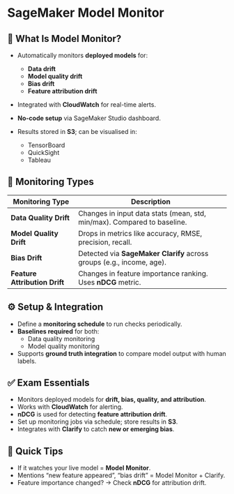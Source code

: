# SageMaker Model Monitor

## 🐶 What Is Model Monitor?

- Automatically monitors **deployed models** for:
  - **Data drift**
  - **Model quality drift**
  - **Bias drift**
  - **Feature attribution drift**

- Integrated with **CloudWatch** for real-time alerts.
- **No-code setup** via SageMaker Studio dashboard.
- Results stored in **S3**; can be visualised in:
  - TensorBoard
  - QuickSight
  - Tableau

## 🧠 Monitoring Types

| Monitoring Type           | Description                                                              |
|---------------------------|--------------------------------------------------------------------------|
| **Data Quality Drift**    | Changes in input data stats (mean, std, min/max). Compared to baseline. |
| **Model Quality Drift**   | Drops in metrics like accuracy, RMSE, precision, recall.                |
| **Bias Drift**            | Detected via **SageMaker Clarify** across groups (e.g., income, age).    |
| **Feature Attribution Drift** | Changes in feature importance ranking. Uses **nDCG** metric.         |

## ⚙️ Setup & Integration

- Define a **monitoring schedule** to run checks periodically.
- **Baselines required** for both:
  - Data quality monitoring
  - Model quality monitoring
- Supports **ground truth integration** to compare model output with human labels.

## ✅ Exam Essentials

- Monitors deployed models for **drift, bias, quality, and attribution**.
- Works with **CloudWatch** for alerting.
- **nDCG** is used for detecting **feature attribution drift**.
- Set up monitoring jobs via schedule; store results in **S3**.
- Integrates with **Clarify** to catch **new or emerging bias**.

## 🎯 Quick Tips

- If it watches your live model = **Model Monitor**.
- Mentions “new feature appeared”, “bias drift” = Model Monitor + Clarify.
- Feature importance changed? → Check **nDCG** for attribution drift.
